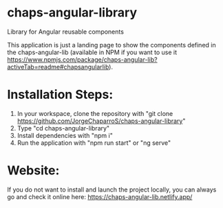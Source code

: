 # chaps-angular-library
Library for Angular reusable components 

This application is just a landing page to show the components defined in the chaps-angular-lib (available in NPM if you want to use it https://www.npmjs.com/package/chaps-angular-lib?activeTab=readme#chapsangularlib). 

# Installation Steps: 
1. In your workspace, clone the repository with "git clone https://github.com/JorgeChaparroS/chaps-angular-library"
2. Type "cd chaps-angular-library"
3. Install dependencies with "npm i"
4. Run the application with "npm run start" or "ng serve"

# Website: 
If you do not want to install and launch the project locally, you can always go and check it online here: https://chaps-angular-lib.netlify.app/